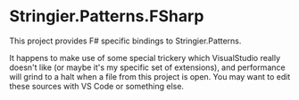 ﻿# Stringier.Patterns.FSharp

This project provides F# specific bindings to Stringier.Patterns.

It happens to make use of some special trickery which VisualStudio really doesn't like (or maybe it's my specific set of extensions), and performance will grind to a halt when a file from this project is open. You may want to edit these sources with VS Code or something else.